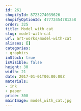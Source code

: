 ```yaml
---
id: 261
shopifyId: 8723274039626
shopifyOptionId: 47772454781258
order: 325
title: Model with cat
slug: model-with-cat
url: art-works/model-with-cat
aliases: []
categories:
- graphics
inStock: true
isVisible: false
height: 30
width: 21
date: 2017-01-01T00:00:00Z
materials:
- ink
- paper
price: 300
mainImage: model_with_cat.jpg
---
```

